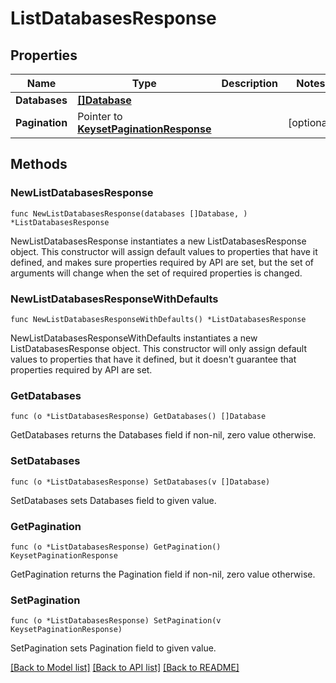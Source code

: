 # ListDatabasesResponse

## Properties

Name | Type | Description | Notes
------------ | ------------- | ------------- | -------------
**Databases** | [**[]Database**](Database.md) |  | 
**Pagination** | Pointer to [**KeysetPaginationResponse**](KeysetPaginationResponse.md) |  | [optional] 

## Methods

### NewListDatabasesResponse

`func NewListDatabasesResponse(databases []Database, ) *ListDatabasesResponse`

NewListDatabasesResponse instantiates a new ListDatabasesResponse object.
This constructor will assign default values to properties that have it defined,
and makes sure properties required by API are set, but the set of arguments
will change when the set of required properties is changed.

### NewListDatabasesResponseWithDefaults

`func NewListDatabasesResponseWithDefaults() *ListDatabasesResponse`

NewListDatabasesResponseWithDefaults instantiates a new ListDatabasesResponse object.
This constructor will only assign default values to properties that have it defined,
but it doesn't guarantee that properties required by API are set.

### GetDatabases

`func (o *ListDatabasesResponse) GetDatabases() []Database`

GetDatabases returns the Databases field if non-nil, zero value otherwise.

### SetDatabases

`func (o *ListDatabasesResponse) SetDatabases(v []Database)`

SetDatabases sets Databases field to given value.

### GetPagination

`func (o *ListDatabasesResponse) GetPagination() KeysetPaginationResponse`

GetPagination returns the Pagination field if non-nil, zero value otherwise.

### SetPagination

`func (o *ListDatabasesResponse) SetPagination(v KeysetPaginationResponse)`

SetPagination sets Pagination field to given value.


[[Back to Model list]](../README.md#documentation-for-models) [[Back to API list]](../README.md#documentation-for-api-endpoints) [[Back to README]](../README.md)


